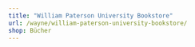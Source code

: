 ```yaml
---
title: "William Paterson University Bookstore"
url: /wayne/william-paterson-university-bookstore/
shop: Bücher
---
```

